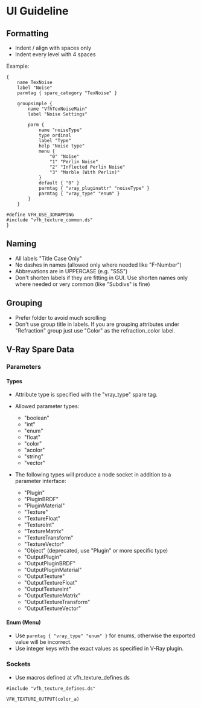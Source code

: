 # UI Guideline

## Formatting

* Indent / align with spaces only
* Indent every level with 4 spaces

Example:

```
{
    name TexNoise
    label "Noise"
    parmtag { spare_category "TexNoise" }

    groupsimple {
        name "VfhTexNoiseMain"
        label "Noise Settings"

        parm {
            name "noiseType"
            type ordinal
            label "Type"
            help "Noise type"
            menu {
                "0" "Noise"
                "1" "Perlin Noise"
                "2" "Inflected Perlin Noise"
                "3" "Marble (With Perlin)"
            }
            default { "0" }
            parmtag { "vray_pluginattr" "noiseType" }
            parmtag { "vray_type" "enum" }
        }
    }

#define VFH_USE_3DMAPPING
#include "vfh_texture_common.ds"
}
```

## Naming

* All labels "Title Case Only"
* No dashes in names (allowed only where needed like "F-Number")
* Abbrevations are in UPPERCASE (e.g. "SSS")
* Don't shorten labels if they are fitting in GUI. Use shorten names only where needed or very common (like "Subdivs" is fine)

## Grouping

* Prefer folder to avoid much scrolling
* Don't use group title in labels. If you are grouping attributes under "Refraction" group just use "Color" as the refraction_color label.

## V-Ray Spare Data

### Parameters

#### Types

* Attribute type is specified with the "vray_type" spare tag.
* Allowed parameter types:
    - "boolean"
    - "int"
    - "enum"
    - "float"
    - "color"
    - "acolor"
    - "string"
    - "vector"

* The following types will produce a node socket in addition to a parameter interface:
    - "Plugin"
    - "PluginBRDF"
    - "PluginMaterial"
    - "Texture"
    - "TextureFloat"
    - "TextureInt"
    - "TextureMatrix"
    - "TextureTransform"
    - "TextureVector"
    - "Object" (deprecated, use "Plugin" or more specific type)
    - "OutputPlugin"
    - "OutputPluginBRDF"
    - "OutputPluginMaterial"
    - "OutputTexture"
    - "OutputTextureFloat"
    - "OutputTextureInt"
    - "OutputTextureMatrix"
    - "OutputTextureTransform"
    - "OutputTextureVector"

#### Enum (Menu)

* Use `parmtag { "vray_type" "enum" }` for enums, otherwise the exported value will be incorrect.
* Use integer keys with the exact values as specified in V-Ray plugin.

### Sockets

* Use macros defined at vfh_texture_defines.ds

```
#include "vfh_texture_defines.ds"

VFH_TEXTURE_OUTPUT(color_a)
```
